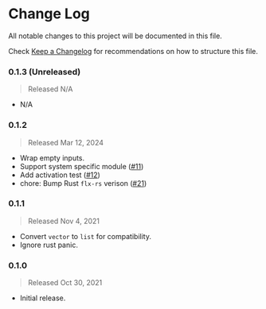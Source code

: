 # Change Log

All notable changes to this project will be documented in this file.

Check [Keep a Changelog](http://keepachangelog.com/) for recommendations on how to structure this file.


### 0.1.3 (Unreleased)
> Released N/A

* N/A

### 0.1.2
> Released Mar 12, 2024

* Wrap empty inputs.
* Support system specific module ([#11](../../pull/11))
* Add activation test ([#12](../../pull/12))
* chore: Bump Rust `flx-rs` verison ([#21](../../pull/21))

### 0.1.1
> Released Nov 4, 2021

* Convert `vector` to `list` for compatibility.
* Ignore rust panic.

### 0.1.0
> Released Oct 30, 2021

* Initial release.
